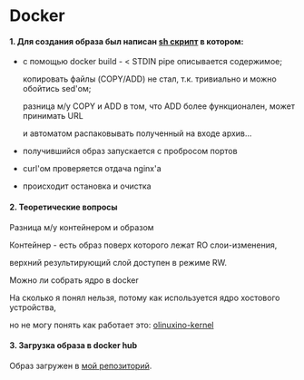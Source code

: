 <h1><b>Docker</b></h1>

<h4>1. Для создания образа был написан <a href="https://github.com/aytugana/my-otus-edu/blob/master/lesson-10/buildnrun.sh">sh скрипт</a> в котором:</h4>

- с помощью docker build - < STDIN pipe описывается содержимое;

  копировать файлы (COPY/ADD) не стал, т.к. тривиально и можно обойтись sed'ом;

  разница м/у COPY и ADD в том, что ADD более функционален, может принимать URL

  и автоматом распаковывать полученный на входе архив...

- получившийся образ запускается с пробросом портов

- curl'ом проверяется отдача nginx'а

- происходит остановка и очистка


<h4>2. Теоретические вопросы</h4>

<p><h8>Разница м/у контейнером и образом</h8>

Контейнер - есть образ поверх которого лежат RO слои-изменения,

верхний результирующий слой доступен в режиме RW.

<h8>Можно ли собрать ядро в docker</h8>

На сколько я понял нельзя, потому как используется ядро хостового устройства,

но не могу понять как работает это: <a href="https://hub.docker.com/r/droid4control/olinuxino-kernel/">olinuxino-kernel</a></p>

<h4>3. Загрузка образа в docker hub</h4>

Образ загружен в <a href="https://cloud.docker.com/repository/docker/acubed/myotus10">мой репозиторий</a>.
